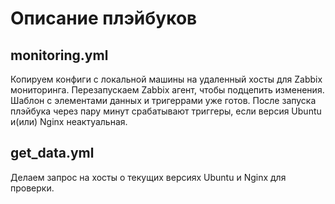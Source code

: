 # Описание плэйбуков
## monitoring.yml
Копируем конфиги с локальной машины на удаленный хосты для Zabbix мониторинга. Перезапускаем Zabbix агент, чтобы подцепить изменения. Шаблон с элементами данных и тригеррами уже готов. После запуска плэйбука через пару минут срабатывают триггеры, если версия Ubuntu и(или) Nginx неактуальная.

## get_data.yml
Делаем запрос на хосты о текущих версиях Ubuntu и  Nginx для проверки.
